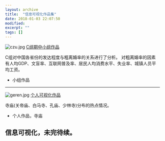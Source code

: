 ```yaml
---
layout: archive
title:  "信息可视化作品集"
date: 2018-01-03 22:07:50 
modified:
excerpt: ""
tags: []
---
```


![czu.jpg](https://s1.ax1x.com/2018/01/07/pZg03R.png)
[C组期中小组作品](https://Baizui.github.io/infovis/tab)

C组对中国各省份的发达程度与粗离婚率的关系进行了分析。
对粗离婚率的因素有人均GDP、文盲率、互联网普及率、居民人均消费水平、失业率、城镇人员平均工资。

- 小组作品


---

![geren.jpg](https://s1.ax1x.com/2018/01/07/pZ2EG9.jpg)
[个人可视化作品](https://public.tableau.com/profile/.6101#!/vizhome/_18257/sheet4)

寺庙(关帝庙、白马寺、孔庙、少林寺)分布的热点情况。

- 个人作品，寺庙

## 信息可视化，未完待续。
